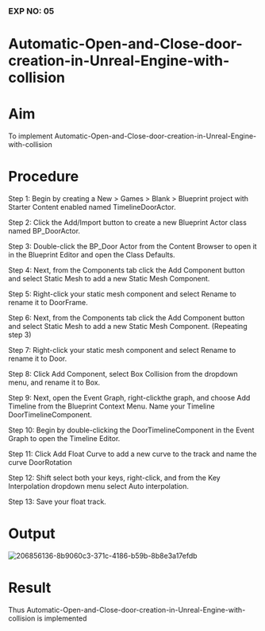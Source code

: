 ### EXP NO: 05

# Automatic-Open-and-Close-door-creation-in-Unreal-Engine-with-collision


# Aim
To implement Automatic-Open-and-Close-door-creation-in-Unreal-Engine-with-collision

# Procedure
Step 1: Begin by creating a New > Games > Blank > Blueprint project with Starter Content enabled named TimelineDoorActor.

Step 2: Click the Add/Import button to create a new Blueprint Actor class named BP_DoorActor.

Step 3: Double-click the BP_Door Actor from the Content Browser to open it in the Blueprint Editor and open the Class Defaults.

Step 4: Next, from the Components tab click the Add Component button and select Static Mesh to add a new Static Mesh Component.

Step 5: Right-click your static mesh component and select Rename to rename it to DoorFrame.

Step 6: Next, from the Components tab click the Add Component button and select Static Mesh to add a new Static Mesh Component. (Repeating step 3)

Step 7: Right-click your static mesh component and select Rename to rename it to Door.

Step 8: Click Add Component, select Box Collision from the dropdown menu, and rename it to Box.

Step 9: Next, open the Event Graph, right-clickthe graph, and choose Add Timeline from the Blueprint Context Menu. Name your Timeline DoorTimelineComponent.

Step 10: Begin by double-clicking the DoorTimelineComponent in the Event Graph to open the Timeline Editor.

Step 11: Click Add Float Curve to add a new curve to the track and name the curve DoorRotation

Step 12: Shift select both your keys, right-click, and from the Key Interpolation dropdown menu select Auto interpolation.

Step 13: Save your float track.

# Output
![206856136-8b9060c3-371c-4186-b59b-8b8e3a17efdb](https://user-images.githubusercontent.com/75235488/206906891-6315db51-efa9-4ece-86a5-b1bae1d75e27.jpg)



# Result
Thus Automatic-Open-and-Close-door-creation-in-Unreal-Engine-with-collision is implemented
